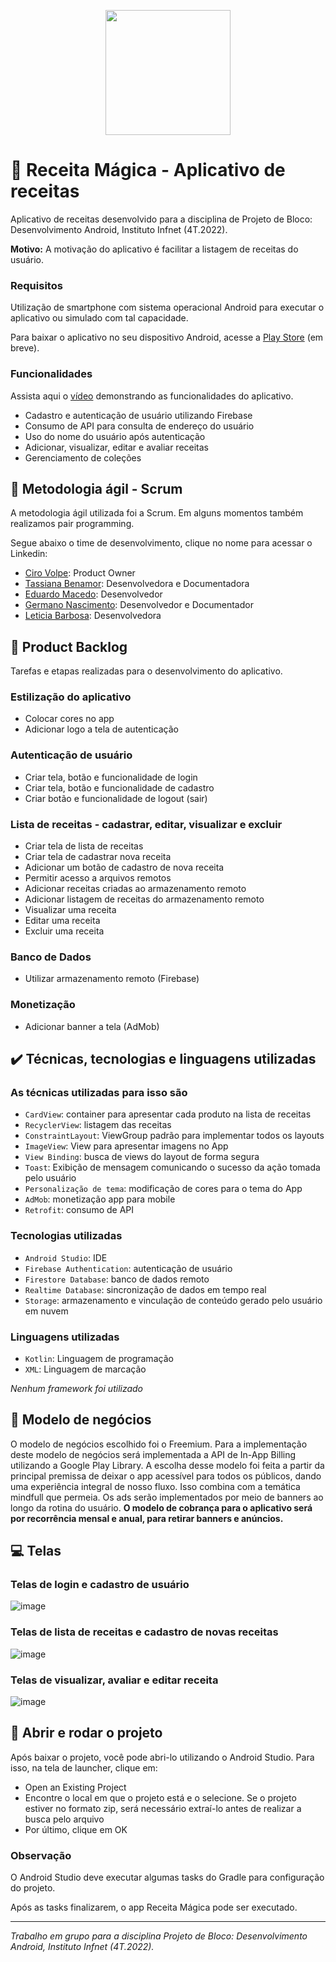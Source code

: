 <p align="center">
<img width=200 src="https://user-images.githubusercontent.com/87051404/207320811-968baf4a-48d3-4a95-8864-8566abb6e334.png" /></br>
</p>

# :fork_and_knife: Receita Mágica - Aplicativo de receitas
Aplicativo de receitas desenvolvido para a disciplina de Projeto de Bloco: Desenvolvimento Android, Instituto Infnet (4T.2022).

**Motivo:** A motivação do aplicativo é facilitar a listagem de receitas do usuário.

### Requisitos

Utilização de smartphone com sistema operacional Android para executar o aplicativo ou simulado com tal capacidade. 

Para baixar o aplicativo no seu dispositivo Android, acesse a [Play Store](https://play.google.com/store/apps/developer?id=Aluno+Infnet&hl=pt_PT&gl=US) (em breve).

### Funcionalidades

Assista aqui o [vídeo](https://www.youtube.com/watch?v=02YIhLrPiDk) demonstrando as funcionalidades do aplicativo.

- Cadastro e autenticação de usuário utilizando Firebase
- Consumo de API para consulta de endereço do usuário
- Uso do nome do usuário após autenticação
- Adicionar, visualizar, editar e avaliar receitas
- Gerenciamento de coleções

## :dart: Metodologia ágil - Scrum

A metodologia ágil utilizada foi a Scrum. Em alguns momentos também realizamos pair programming.

Segue abaixo o time de desenvolvimento, clique no nome para acessar o Linkedin:

- [Ciro Volpe](https://www.linkedin.com/in/cirodellavolpe/): Product Owner
- [Tassiana Benamor](https://www.linkedin.com/in/tassiana-benamor/): Desenvolvedora e Documentadora
- [Eduardo Macedo](https://www.linkedin.com/in/eduardo-mello-de-macedo-28ab8b198/): Desenvolvedor
- [Germano Nascimento](https://www.linkedin.com/in/germanonascimento/): Desenvolvedor e Documentador
- [Leticia Barbosa](https://www.linkedin.com/in/let%C3%ADcia-barbosaa/): Desenvolvedora

## :pencil: Product Backlog

Tarefas e etapas realizadas para o desenvolvimento do aplicativo.

### Estilização do aplicativo
- Colocar cores no app
- Adicionar logo a tela de autenticação

### Autenticação de usuário
- Criar tela, botão e funcionalidade de login
- Criar tela, botão e funcionalidade de cadastro
- Criar botão e funcionalidade de logout (sair)

### Lista de receitas - cadastrar, editar, visualizar e excluir
- Criar tela de lista de receitas
- Criar tela de cadastrar nova receita
- Adicionar um botão de cadastro de nova receita
- Permitir acesso a arquivos remotos
- Adicionar receitas criadas ao armazenamento remoto
- Adicionar listagem de receitas do armazenamento remoto
- Visualizar uma receita
- Editar uma receita
- Excluir uma receita

### Banco de Dados
- Utilizar armazenamento remoto (Firebase)

### Monetização
- Adicionar banner a tela (AdMob)

## ✔️ Técnicas, tecnologias e linguagens utilizadas

### As técnicas utilizadas para isso são

- `CardView`: container para apresentar cada produto na lista de receitas
- `RecyclerView`: listagem das receitas
- `ConstraintLayout`: ViewGroup padrão para implementar todos os layouts
- `ImageView`: View para apresentar imagens no App
- `View Binding`: busca de views do layout de forma segura
- `Toast`: Exibição de mensagem comunicando o sucesso da ação tomada pelo usuário
- `Personalização de tema`: modificação de cores para o tema do App
- `AdMob`: monetização app para mobile
- `Retrofit`: consumo de API

### Tecnologias utilizadas

- `Android Studio`: IDE
- `Firebase Authentication`: autenticação de usuário
- `Firestore Database`: banco de dados remoto
- `Realtime Database`: sincronização de dados em tempo real
- `Storage`: armazenamento e vinculação de conteúdo gerado pelo usuário em nuvem

### Linguagens utilizadas

- `Kotlin`: Linguagem de programação
- `XML`: Linguagem de marcação

*Nenhum framework foi utilizado*

## :money_with_wings: Modelo de negócios

O modelo de negócios escolhido foi o Freemium. Para a implementação deste modelo de negócios será implementada a API de In-App Billing utilizando a Google Play Library. A escolha desse modelo foi feita a partir da principal premissa de deixar o app acessível para todos os públicos, dando uma experiência integral de nosso fluxo. Isso combina com a temática mindfull que permeia. Os ads serão implementados por meio de banners ao longo da rotina do usuário. **O modelo de cobrança para o aplicativo será por recorrência mensal e anual, para retirar banners e anúncios.**

## :computer: Telas

### Telas de login e cadastro de usuário

![image](https://user-images.githubusercontent.com/87051404/207630907-b6c50075-6696-4e59-87a5-c3a2feb537ae.png)

### Telas de lista de receitas e cadastro de novas receitas

![image](https://user-images.githubusercontent.com/87051404/207630501-68d61fa6-4161-4bc2-9b71-13f2a29058cf.png)

### Telas de visualizar, avaliar e editar receita

![image](https://user-images.githubusercontent.com/87051404/207630542-78ce7a0c-9648-4e4e-9b8a-09f3cff951c5.png)

## :robot: Abrir e rodar o projeto

Após baixar o projeto, você pode abri-lo utilizando o Android Studio. Para isso, na tela de launcher, clique em:
- Open an Existing Project
- Encontre o local em que o projeto está e o selecione. Se o projeto estiver no formato zip, será necessário extraí-lo antes de realizar a busca pelo arquivo
- Por último, clique em OK

### Observação

O Android Studio deve executar algumas tasks do Gradle para configuração do projeto. 

Após as tasks finalizarem, o app Receita Mágica pode ser executado.

<hr>


*Trabalho em grupo para a disciplina Projeto de Bloco: Desenvolvimento Android, Instituto Infnet (4T.2022).*
